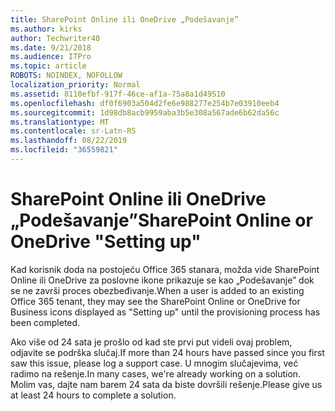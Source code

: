 ```yaml
---
title: SharePoint Online ili OneDrive „Podešavanje”
ms.author: kirks
author: Techwriter40
ms.date: 9/21/2018
ms.audience: ITPro
ms.topic: article
ROBOTS: NOINDEX, NOFOLLOW
localization_priority: Normal
ms.assetid: 8110efbf-917f-46ce-af1a-75a8a1d49510
ms.openlocfilehash: df0f6903a504d2fe6e988277e254b7e03910eeb4
ms.sourcegitcommit: 1d98db8acb9959aba3b5e308a567ade6b62da56c
ms.translationtype: MT
ms.contentlocale: sr-Latn-RS
ms.lasthandoff: 08/22/2019
ms.locfileid: "36559821"
---
```

# <a name="sharepoint-online-or-onedrive-setting-up"></a><span data-ttu-id="d958a-102">SharePoint Online ili OneDrive „Podešavanje”</span><span class="sxs-lookup"><span data-stu-id="d958a-102">SharePoint Online or OneDrive "Setting up"</span></span>

<span data-ttu-id="d958a-103">Kad korisnik doda na postojeću Office 365 stanara, možda vide SharePoint Online ili OneDrive za poslovne ikone prikazuje se kao „Podešavanje” dok se ne završi proces obezbeđivanje.</span><span class="sxs-lookup"><span data-stu-id="d958a-103">When a user is added to an existing Office 365 tenant, they may see the SharePoint Online or OneDrive for Business icons displayed as "Setting up" until the provisioning process has been completed.</span></span>
  
<span data-ttu-id="d958a-104">Ako više od 24 sata je prošlo od kad ste prvi put videli ovaj problem, odjavite se podrška slučaj.</span><span class="sxs-lookup"><span data-stu-id="d958a-104">If more than 24 hours have passed since you first saw this issue, please log a support case.</span></span> <span data-ttu-id="d958a-105">U mnogim slučajevima, već radimo na rešenje.</span><span class="sxs-lookup"><span data-stu-id="d958a-105">In many cases, we're already working on a solution.</span></span> <span data-ttu-id="d958a-106">Molim vas, dajte nam barem 24 sata da biste dovršili rešenje.</span><span class="sxs-lookup"><span data-stu-id="d958a-106">Please give us at least 24 hours to complete a solution.</span></span>
  

